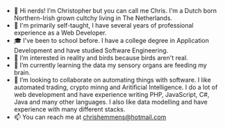 - 👋 Hi nerds! I’m Christopher but you can call me Chris. I'm a Dutch born Northern-Irish grown cultchy living in The Netherlands.
- 📑 I'm primarily self-taught, I have several years of professional experience as a Web Developer. 
- 🎓 I've been to school before. I have a college degree in Application Development and have studied Software Engineering.
- 👀 I’m interested in reality and birds because birds aren't real.
- 🌱 I’m currently learning the data my sensory organs are feeding my brain.
- 💞️ I’m looking to collaborate on automating things with software. I like automated trading, crypto minng and Aritificial Intelligence. I do a lot of web development and have experience writing PHP, JavaScript, C#, Java and many other languages. I also like data modelling and have experience with many different stacks.
- 📫 You can reach me at chrishemmens@hotmail.com
